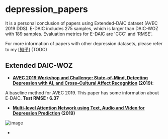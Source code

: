 # depression_papers
It is a personal conclusion of papers using Extended-DAIC dataset (AVEC 2019 DDS). E-DAIC includes 275 samples, which is larger than DAIC-WOZ with 189 samples. Evaluation metrics for E-DAIC are 'CCC' and 'RMSE'. 

For more information of papers with other depression datasets, please refer to my [[知乎]()] (TODO)

## Extended DAIC-WOZ

* **[AVEC 2019 Workshop and Challenge: State-of-Mind, Detecting Depression with AI, and Cross-Cultural Affect Recognition](https://dl.acm.org/doi/abs/10.1145/3347320.3357688) (2019)**: 

A baseline method for AVEC 2019. This paper has some information about E-DAIC. **Test RMSE : 6.37**

* **[Multi-level Attention Network using Text, Audio and Video for Depression Prediction](https://dl.acm.org/doi/abs/10.1145/3347320.3357697) (2019)**

![image](multi_level.png)



* **[]()**
